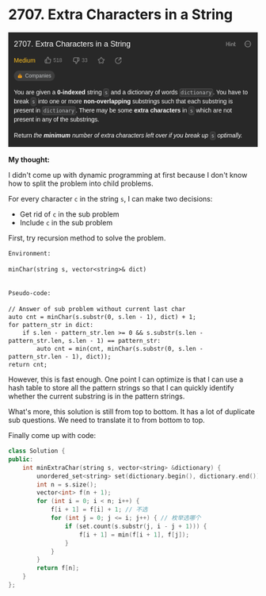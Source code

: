 # 2707. Extra Characters in a String

![q](pics/20230902115034.png)

**My thought:**

I didn't come up with dynamic programming at first because I don't know how to split the problem into child problems.

For every character `c` in the string `s`, I can make two decisions:

- Get rid of `c` in the sub problem
- Include `c` in the sub problem

First, try recursion method to solve the problem.

```text
Environment:

minChar(string s, vector<string>& dict)


Pseudo-code:

// Answer of sub problem without current last char
auto cnt = minChar(s.substr(0, s.len - 1), dict) + 1;
for pattern_str in dict:
    if s.len - pattern_str.len >= 0 && s.substr(s.len - pattern_str.len, s.len - 1) == pattern_str:
        auto cnt = min(cnt, minChar(s.substr(0, s.len - pattern_str.len - 1), dict));
return cnt;
```

However, this is fast enough. One point I can optimize is that I can use a hash table to store all the pattern strings so that I can quickly identify whether the current substring is in the pattern strings.

What's more, this solution is still from top to bottom. It has a lot of duplicate sub questions. We need to translate it to from bottom to top.

Finally come up with code:

```c++
class Solution {
public:
    int minExtraChar(string s, vector<string> &dictionary) {
        unordered_set<string> set(dictionary.begin(), dictionary.end());
        int n = s.size();
        vector<int> f(n + 1);
        for (int i = 0; i < n; i++) {
            f[i + 1] = f[i] + 1; // 不选
            for (int j = 0; j <= i; j++) { // 枚举选哪个
                if (set.count(s.substr(j, i - j + 1))) {
                    f[i + 1] = min(f[i + 1], f[j]);
                }
            }
        }
        return f[n];
    }
};
```
